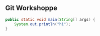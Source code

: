 ## Git Workshoppe

```java
public static void main(String[] args) {
    System.out.println("hi");
}
```